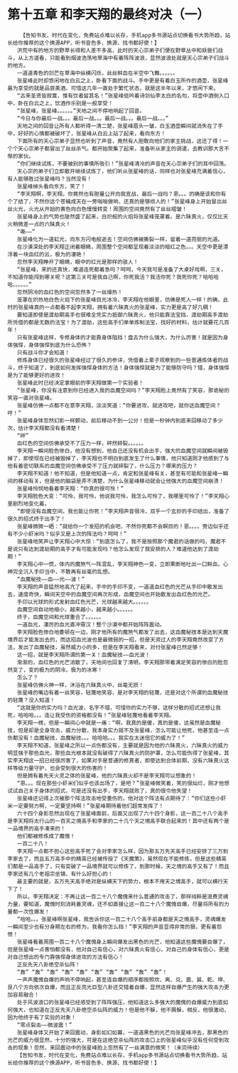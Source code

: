 # 第十五章 和李天翔的最终对决（一）
        【告知书友，时代在变化，免费站点难以长存，手机app多书源站点切换看书大势所趋，站长给你推荐的这个换源APP，听书音色多、换源、找书都好使！】
       洪荒中有的地方的野草长得和人差不多高，此时的天心宗弟子们便在野草丛中和妖兽们战斗，从上方遥看，只能看到烟波浩荡地草海中有着阵阵波浪，显然波浪处就是天心宗弟子们战斗的地方。
       一道道青色的剑芒在草海中纵横闪烁，丝丝鲜血在半空中飞舞。。。。。。
       张星峰此时却悠闲地在白云之上，卧看下面的战斗。手中更是有着白玉所作的酒壶，张星峰最为享受的就是品尝美酒，可惜这几年一直处于繁忙状态，就是这半年以来，才悠闲下来。
       “古来圣贤皆寂寞，惟有饮者留其名！”张星峰低吟着诗剑仙李太白的名句，将壶中酒倒入口中，卧在白云之上，饮酒作乐别是一般享受！
       “张星峰，张星峰。。。。。。”天地之间不停地响起了回音。
       “今日与你最后一战。。。最后一战。。。最后一战。。。最后一战。。。”
       天地之间的回音让所有人都听得一清二楚，张星峰眉头一皱，白玉酒壶瞬间就消失在了手中，好好的心情都被破坏了，张星峰从白云上站了起来，看向东方！
       下面所有的天心宗弟子显然也听到了声音，竟然有人胆敢向他们的家主挑战，这还了得！一个个天心宗弟子都冒出了丝丝杀气。都开始聚集了起来，准备听从家主的调遣，去教训那大言不惭的家伙。
       “你们继续试炼，不要被别的事情所吸引！”张星峰清冷的声音在天心宗弟子们的耳中回荡。
       天心宗的弟子们立即散开继续试炼了，他们听从张星峰的话，同样也对张星峰充满着信心，有人能够胜过张星峰吗？当然没有！
       张星峰掉头看向东方，笑了！
       “李天翔啊，李天翔，你竟然也有胆量公开向我宣战，最后一战吗？恩。。。的确是该和你有个了结了，不然你这个苍蝇成天在一旁嗡嗡做响，还真的是够烦人的！”张星峰身上开始冒出丝丝火光，火光从开始的黄色向白色慢慢转变！周围的空间竟然有了丝丝褶皱！
       张星峰身上的气势也陡然盛了起来，白炽般的火焰将张星峰笼罩着。是六昧真火，仅仅比天火稍微差一点的六昧真火！
       “嘶——”
       张星峰化为一道虹光，向东方闪电般逝去！空间仿佛被撕裂一样，留着一道亮丽的光道。
       在沙漠深处的李天翔正闭着眼睛，周围整个空间都呈现着淡淡的暗红之色。。。天空中更是漂浮着一块血红的云，极为的凄艳！
       忽然李天翔睁开了眼睛，眼中的红光是那样的骇人！
       “张星峰，来的还真快，难道连死都着急吗？呵呵，今天我可是准备了大桌好戏啊，三关，不知道你能闯到哪关呢？这第三关可是我自己啊，你死我活？我活你死？我死你死？哈哈哈哈。。。。。。”
       忽然阴冷的血红色的空间忽然多了一丝燥热！
       笼罩在炽热地白色火焰下的张星峰目光冰冷，李天翔在他眼里，仿佛是死人一样！的确，此时的张星峰真的一点都看不起李天翔，拥有着六昧真火的张星峰，实力更是高了好几稠！
       要知道即使是渡劫期高手也很难全凭实力抵御六昧真火，他只能靠法宝挡，渡劫期高手渡劫所凭借的都是无数的法宝！为了渡劫，这些高手们单单炼制法宝，找好的材料，估计就要花几百年！
       只有张星峰这样，专修身体的才能靠身体阻挡！盘古为什么强大，为什么厉害！就是因为身体强悍，身体强悍到底为什么恐怖？
       只有战斗你才会知道！
       修炼身体已经很久的张星峰经过了很久的参详，凭借着上辈子观察到的一些普通炼体者的战斗，终于知道了，到底如何发挥强悍身体的方法！身体强悍就是为了能够防守吗？错，身体强悍是为了能够更好的进攻！
       张星峰此时已经决定拿眼前的李天翔做第一个实验者！
       “张星峰，你没有注意到你已经进入我的血魔空间吗？”李天翔脸上竟然有了笑容，那诡秘的笑容一直对张星峰。
       张星峰仿佛一点都不在意李天翔，淡淡笑道：“你要进攻，就进攻吧，就你这血魔空间？哼！”
       张星峰身体忽然幻影一样颤动，前后移动不到一公分！但是一秒钟内到底来回移动了多少次，估计李天翔都没有看清楚！
       “砰”
       血红色的空间仿佛承受不了压力一样，砰然碎裂。。。。。。
       李天翔一瞬间脸色惨白，他没有想到，他自己还没有机会出手，强大的血魔空间就瞬间被毁掉了，即使现在已经被毁掉了，李天翔也不明白到底发生了什么事情，他只知道刚才他感到了与他有着密切联系的血魔空间仿佛承受不了压力就碎裂了，什么压力？哪来的压力？
       李天翔不知道！他不知道，但是他知道一点，肯定和张星峰有关，甚至有可能和张星峰一瞬间的移动有关，但是他的脑袋是弄不清楚，为什么张星峰移动就会让他强大的血魔空间崩溃！
       张星峰怜悯地看着李天翔：“你真的很可怜！”
       李天翔脸色大变：“可怜，我可怜，他说我可怜，我怎么可怜了，我哪里可怜了！”李天翔心里剧烈地变化着。
       “即使没有血魔空间，我也能让你死！”李天翔声音很冷，双手一个玄妙的手印结出，准备了很久的招式终于出手了！
       张星峰微微一晒：“就给你一个发招的机会吧，不然你死都不会瞑目的！恩。。。。旁边似乎还有不少小虾米吗？似乎又是上次的阵法吗？呵呵！”
       张星峰地笑声让李天翔心中大惊：“到底怎么了，我不是按照那个魔君的话做的吗，魔君不是说只有达到渡劫期的高手才有可能发现吗？他怎么发现了我安排的人？难道他达到了渡劫期！”
       李天翔心中一慌，体内的魔煞气一阵混乱，李天翔神色一变，立即果断地吐出一口鲜血，心神完全沉入手印当中，不敢再有丝毫的乱想。
       “血魔秘技——血——光——波！”
       李天翔的声音猛然地高亢了起来，手中的手印不变，一道道血红色的光芒从手印中散发出去，速度奇快，瞬间天空中的血魔空间再次形成，血魔空间也开始散发出血红色的光芒。
       手印以光球的形式发射血红色光芒，光球越来越大。。。。。。
       血魔空间自动地缩小，越来越小，越来越小。。。。。。
       终于，血魔空间和光球重合了。。。。。。
       一道血光，凄厉的血光直冲霄汉！整个沙漠中都开始阵阵震动。
       李天翔脸色惨白地委顿在一边，刚才他所有的魔煞气都发了出去，这血魔秘技本是达到天魔境界后才能发出去的，而这招血光波也是最微弱的一招，但是天资过人的李天翔竟然改变了方法，发出了血魔秘技，虽然威力小的多，但是在李天翔看来，对付张星峰已然足够！
       这一招，就是李天翔所谓的第一关！血魔秘技——血光波！
       渐渐的，血红色的光芒消散了，天地间也回复了清明，李天翔那带着满足笑容的惨白的脸忽然变了，变的极为的阴冷，极为的冰寒！
       怎么了？
       张星峰仿佛火神一样，沐浴在六昧真火中，丝毫无损！
       张星峰的嘴边有着一丝笑容，轻蔑地笑容，是对李天翔的轻蔑，还是对这个所谓的血魔秘技的轻蔑？没人知道！
       “这就是你的实力吗？血光波，名字不错，可惜你的实力不够，这样分散的招式还想让我死，哈哈哈。。。连让我受伤的资格都没有！”张星峰轻蔑地看着李天翔。
       李天翔一楞，但是一瞬间心中就是一痛：“啊，我真的是傻，真的是傻，这虽然是血魔秘技，但是却是全身攻击，威力分散，我本身实力就不及张星峰，怎么可能让他死，他甚至连一点伤都没有！血魔秘技，血魔秘技。。。哈哈哈。。。我实在太迷信它的威力了！”
       李天翔不知道，张星峰之所以一点伤都没有，主要就是因为他的六昧真火，六昧真火的威力明显强于那些血光，那些血光根本就没有破得了六昧真火的防护罩，怎么可能伤得了张星峰，其实李天翔这一招已经很厉害了，如果对手是普通的修真者，即使达到合体前期，没有六昧真火这样等级力量守护，也会受到很大的伤害的！
       但是拥有着先天火灵之体的张星峰，他的六昧真火却不是李天翔可以想象的！
       “恩。。。现在那些小虾米们似乎也该出场了，是吧？”张星峰微笑着，笑的很灿烂，刚才他想试试自己关于身体的招式，可是还没有出手，李天翔就败了，真的很令他失望！
       张星峰还记得上次被那个阵法攻击地受重伤的，他对这个阵法有点期待了：“你们这些小虾米一定要努力啊，一定要坚持啊！”张星峰期待着他们超常发挥了！
       六十四个身影忽然出现在了张星峰面前，后面又出现了六十四个身影，这一百二十八个高手是李天翔将太行山的一百天之境高手和李家的二十几个天之境高手联合起来的！其中还有两个是一品境界的高手凑来的！
       他们都被修炼成了魔傀！
       一百二十八！
       李天翔一点都不担心这些高手死了会对李家怎么样，因为那五万先天高手已经安排了三万到李家去了，而且五万高手中的精英已经被传授了《天魔策》，虽然现在不能修炼，但是这些精英们都是一品高手了，只有突破了一品境界就可以修炼了，到那时候，天之境的高手又有了！而且李家还有几个老祖宗坐镇，有什么好担心的！
       最主要的就是，五万先天高手绝对是纵横天下的势力，根本不用天之境高手，就可以横行天下了！
       所以，李天翔决定：不再让这一百二十八个魔傀来什么普通的攻击了，那样纯粹是浪费灵魂力量，要知道，魔傀时刻消耗着灵魂，还不如直接让这一百二十八个魔傀自爆，尽量将所有的力量都一次性爆发！
       “哈哈。。。张星峰啊张星峰，我告诉你这一百二十八个高手前身都是天之境高手，灵魂爆发一瞬间至少也有分身期左右的修为，我看你怎么挡！”李天翔的声音显得非常的狠，更有着怨愤！
       张星峰看着周围一百二十八个魔傀身上瞬间爆发出黑色的光芒，他知道这些魔傀要自爆了，但是张星峰一点害怕都没有，他对自己有信心，对六昧真火有信心，对自己的身体有信心，更是对自己想出的专门靠强悍身体进攻的方法有信心！
       正反先天八卦绝空杀仙阵！
       “轰” “轰” “轰” “轰” “轰” “轰” “轰” “轰” “轰” “轰”！
       一声声魔傀自爆的声响不停响起，甚至连自爆的顺序都按照坎、离、兑、震、巽、乾、坤、艮八个方向依次自爆，而且正反亮光巨型八卦还交错着自爆，显然这样自爆产生的强大攻击力更加容易融合！
       处于风波浪口的张星峰已经感受到了阵阵强压，他知道这么多强大的魔傀的自爆威力到底如何强大，也知道在正反先天八卦绝空杀仙阵的威力！但是他不躲，他不屑躲，相反，他很激动，因为他终于有了实验的对象！
       “零点裂击——微波震！”
       张星峰身体又开始了来回震动，身影如幻如幕，一道道黑色的光芒向张星峰冲去，那黑色的光芒的威力很显然，十分的强大，可是在这绝空杀仙阵的攻击口上的张星峰似乎没有任何受到攻击的现象！忽然，来回震动中的张星峰脸上忽然有了一丝满意的微笑！（未完待续）
       【告知书友，时代在变化，免费站点难以长存，手机app多书源站点切换看书大势所趋，站长给你推荐的这个换源APP，听书音色多、换源、找书都好使！】